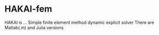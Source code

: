 # HAKAI-fem
HAKAI is ...
Simple finite element method dynamic explicit solver
There are Matlab(.m) and Julia versions
